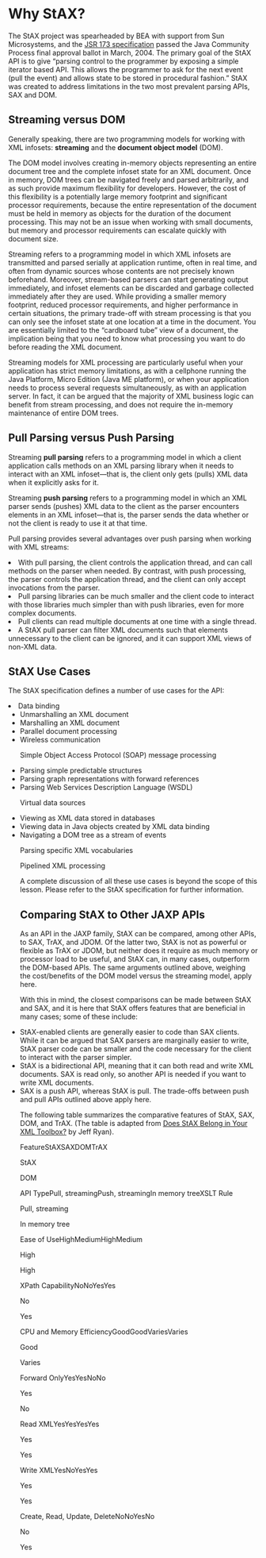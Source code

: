 
# Why StAX?

The StAX project was spearheaded by BEA with support from Sun Microsystems, and the
[JSR 173 specification](http://jcp.org/en/jsr/detail?id=173) passed the Java Community Process final approval ballot in March, 2004. The primary goal of the StAX API is to give &#8220;parsing control to the programmer by exposing a simple iterator based API. This allows the programmer to ask for the next event (pull the event) and allows state to be stored in procedural fashion.&#8221; StAX was created to address limitations in the two most prevalent parsing APIs, SAX and DOM.<a name="bnbdx" id="bnbdx"></a>

## Streaming versus DOM

<a name="indexterm-5" id="indexterm-5"></a><a name="indexterm-6" id="indexterm-6"></a>

Generally speaking, there are two programming models for working with XML infosets: **streaming** and the **document object model** (DOM).

The DOM model involves creating in-memory objects representing an entire document tree and the complete infoset state for an XML document. Once in memory, DOM trees can be navigated freely and parsed arbitrarily, and as such provide maximum flexibility for developers. However, the cost of this flexibility is a potentially large memory footprint and significant processor requirements, because the entire representation of the document must be held in memory as objects for the duration of the document processing. This may not be an issue when working with small documents, but memory and processor requirements can escalate quickly with document size.

Streaming refers to a programming model in which XML infosets are transmitted and parsed serially at application runtime, often in real time, and often from dynamic sources whose contents are not precisely known beforehand. Moreover, stream-based parsers can start generating output immediately, and infoset elements can be discarded and garbage collected immediately after they are used. While providing a smaller memory footprint, reduced processor requirements, and higher performance in certain situations, the primary trade-off with stream processing is that you can only see the infoset state at one location at a time in the document. You are essentially limited to the &#8220;cardboard tube&#8221; view of a document, the implication being that you need to know what processing you want to do before reading the XML document.

Streaming models for XML processing are particularly useful when your application has strict memory limitations, as with a cellphone running the Java Platform, Micro Edition (Java ME platform), or when your application needs to process several requests simultaneously, as with an application server. In fact, it can be argued that the majority of XML business logic can benefit from stream processing, and does not require the in-memory maintenance of entire DOM trees.

<a name="bnbdy" id="bnbdy"></a>

## Pull Parsing versus Push Parsing

<a name="indexterm-7" id="indexterm-7"></a><a name="indexterm-8" id="indexterm-8"></a>

Streaming **pull parsing** refers to a programming model in which a client application calls methods on an XML parsing library when it needs to interact with an XML infoset&#8212;that is, the client only gets (pulls) XML data when it explicitly asks for it.

Streaming **push parsing** refers to a programming model in which an XML parser sends (pushes) XML data to the client as the parser encounters elements in an XML infoset&#8212;that is, the parser sends the data whether or not the client is ready to use it at that time.

Pull parsing provides several advantages over push parsing when working with XML streams:

<li>
With pull parsing, the client controls the application thread, and can call methods on the parser when needed. By contrast, with push processing, the parser controls the application thread, and the client can only accept invocations from the parser.
</li>
<li>
Pull parsing libraries can be much smaller and the client code to interact with those libraries much simpler than with push libraries, even for more complex documents.
</li>
<li>
Pull clients can read multiple documents at one time with a single thread.
</li>
<li>
A StAX pull parser can filter XML documents such that elements unnecessary to the client can be ignored, and it can support XML views of non-XML data.
</li>

<a name="bnbdz" id="bnbdz"></a>

## StAX Use Cases

<a name="indexterm-9" id="indexterm-9"></a>

The StAX specification defines a number of use cases for the API:

<li>
<a name="indexterm-10" id="indexterm-10"></a>Data binding
<ul>
<li>
Unmarshalling an XML document
</li>
<li>
Marshalling an XML document
</li>
<li>
Parallel document processing
</li>
<li>
Wireless communication
</li>

<a name="indexterm-11" id="indexterm-11"></a>Simple Object Access Protocol (SOAP) message processing

<li>
Parsing simple predictable structures
</li>
<li>
Parsing graph representations with forward references
</li>
<li>
Parsing Web Services Description Language (WSDL)
</li>

Virtual data sources

<li>
Viewing as XML data stored in databases
</li>
<li>
Viewing data in Java objects created by XML data binding
</li>
<li>
Navigating a DOM tree as a stream of events
</li>

Parsing specific XML vocabularies

Pipelined XML processing

A complete discussion of all these use cases is beyond the scope of this lesson. Please refer to the StAX specification for further information.

<a name="bnbea" id="bnbea"></a>

## Comparing StAX to Other JAXP APIs

As an API in the JAXP family, StAX can be compared, among other APIs, to SAX, TrAX, and JDOM. Of the latter two, StAX is not as powerful or flexible as TrAX or JDOM, but neither does it require as much memory or processor load to be useful, and StAX can, in many cases, outperform the DOM-based APIs. The same arguments outlined above, weighing the cost/benefits of the DOM model versus the streaming model, apply here.

With this in mind, the closest comparisons can be made between StAX and SAX, and it is here that StAX offers features that are beneficial in many cases; some of these include:

<li>
StAX-enabled clients are generally easier to code than SAX clients. While it can be argued that SAX parsers are marginally easier to write, StAX parser code can be smaller and the code necessary for the client to interact with the parser simpler.
</li>
<li>
StAX is a bidirectional API, meaning that it can both read and write XML documents. SAX is read only, so another API is needed if you want to write XML documents.
</li>
<li>
SAX is a push API, whereas StAX is pull. The trade-offs between push and pull APIs outlined above apply here.
</li>

The following table summarizes the comparative features of StAX, SAX, DOM, and TrAX. (The table is adapted from 
[Does StAX Belong in Your XML Toolbox?](http://www.developer.com/xml/article.php/3397691) by Jeff Ryan).

<a name="indexterm-12" id="indexterm-12"></a>
<th id="h1" align="left" valign="top">Feature</th><th id="h2" align="left" valign="top">StAX</th><th id="h3" align="left" valign="top">SAX</th><th id="h4" align="left" valign="top">DOM</th><th id="h5" align="left" valign="top">TrAX</th>

StAX

DOM
<td headers="h1" align="left" valign="top">API Type</td><td headers="h2" align="left" valign="top">Pull, streaming</td><td headers="h3" align="left" valign="top">Push, streaming</td><td headers="h4" align="left" valign="top">In memory tree</td><td headers="h5" align="left" valign="top">XSLT Rule</td>

Pull, streaming

In memory tree
<td headers="h1" align="left" valign="top">Ease of Use</td><td headers="h2" align="left" valign="top">High</td><td headers="h3" align="left" valign="top">Medium</td><td headers="h4" align="left" valign="top">High</td><td headers="h5" align="left" valign="top">Medium</td>

High

High
<td headers="h1" align="left" valign="top">XPath Capability</td><td headers="h2" align="left" valign="top">No</td><td headers="h3" align="left" valign="top">No</td><td headers="h4" align="left" valign="top">Yes</td><td headers="h5" align="left" valign="top">Yes</td>

No

Yes
<td headers="h1" align="left" valign="top">CPU and Memory Efficiency</td><td headers="h2" align="left" valign="top">Good</td><td headers="h3" align="left" valign="top">Good</td><td headers="h4" align="left" valign="top">Varies</td><td headers="h5" align="left" valign="top">Varies</td>

Good

Varies
<td headers="h1" align="left" valign="top">Forward Only</td><td headers="h2" align="left" valign="top">Yes</td><td headers="h3" align="left" valign="top">Yes</td><td headers="h4" align="left" valign="top">No</td><td headers="h5" align="left" valign="top">No</td>

Yes

No
<td headers="h1" align="left" valign="top">Read XML</td><td headers="h2" align="left" valign="top">Yes</td><td headers="h3" align="left" valign="top">Yes</td><td headers="h4" align="left" valign="top">Yes</td><td headers="h5" align="left" valign="top">Yes</td>

Yes

Yes
<td headers="h1" align="left" valign="top">Write XML</td><td headers="h2" align="left" valign="top">Yes</td><td headers="h3" align="left" valign="top">No</td><td headers="h4" align="left" valign="top">Yes</td><td headers="h5" align="left" valign="top">Yes</td>

Yes

Yes
<td headers="h1" align="left" valign="top">Create, Read, Update, Delete</td><td headers="h2" align="left" valign="top">No</td><td headers="h3" align="left" valign="top">No</td><td headers="h4" align="left" valign="top">Yes</td><td headers="h5" align="left" valign="top">No</td>

No

Yes
